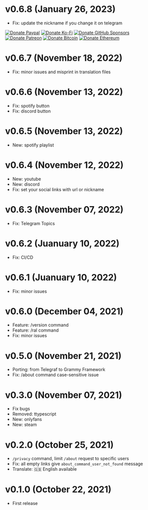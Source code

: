 # v0.6.8 (January 26, 2023)

-   Fix: update the nickname if you change it on telegram

<!-- all-shields/sponsors-badges:START -->

[![Donate Paypal](https://img.shields.io/badge/donate-paypal-005EA6.svg?style=for-the-badge&logo=paypal)](https://www.paypal.me/ptkdev) [![Donate Ko-Fi](https://img.shields.io/badge/donate-ko--fi-29abe0.svg?style=for-the-badge&logo=ko-fi)](https://ko-fi.com/ptkdev) [![Donate GitHub Sponsors](https://img.shields.io/badge/donate-sponsors-ea4aaa.svg?style=for-the-badge&logo=github)](https://github.com/sponsors/ptkdev) [![Donate Patreon](https://img.shields.io/badge/donate-patreon-F87668.svg?style=for-the-badge&logo=patreon)](https://www.patreon.com/join/ptkdev) [![Donate Bitcoin](https://img.shields.io/badge/BTC-35jQmZCy4nsxoMM3QPFrnZePDVhdKaHMRH-E38B29.svg?style=flat-square&logo=bitcoin)](https://ptk.dev/img/icons/menu/bitcoin_wallet.png) [![Donate Ethereum](https://img.shields.io/badge/ETH-0x8b8171661bEb032828e82baBb0B5B98Ba8fBEBFc-4E8EE9.svg?style=flat-square&logo=ethereum)](https://ptk.dev/img/icons/menu/ethereum_wallet.png)

<!-- all-shields/sponsors-badges:END -->

# v0.6.7 (November 18, 2022)

-   Fix: minor issues and misprint in translation files

# v0.6.6 (November 13, 2022)

-   Fix: spotify button
-   Fix: discord button

# v0.6.5 (November 13, 2022)

-   New: spotify playlist

# v0.6.4 (November 12, 2022)

-   New: youtube
-   New: discord
-   Fix: set your social links with url or nickname

# v0.6.3 (November 07, 2022)

-   Fix: Telegram Topics

# v0.6.2 (Juanuary 10, 2022)

-   Fix: CI/CD

# v0.6.1 (Juanuary 10, 2022)

-   Fix: minor issues

# v0.6.0 (December 04, 2021)

-   Feature: /version command
-   Feature: /ral command
-   Fix: minor issues

# v0.5.0 (November 21, 2021)

-   Porting: from Telegraf to Grammy Framework
-   Fix: /about command case-sensitive issue

# v0.3.0 (November 07, 2021)

-   Fix bugs
-   Removed: ttypescript
-   New: onlyfans
-   New: steam

# v0.2.0 (October 25, 2021)

-   `/privacy` command, limit `/about` request to specific users
-   Fix: all empty links give `about_command_user_not_found` message
-   Translate: 🇬🇧 English available

# v0.1.0 (October 22, 2021)

-   First release

